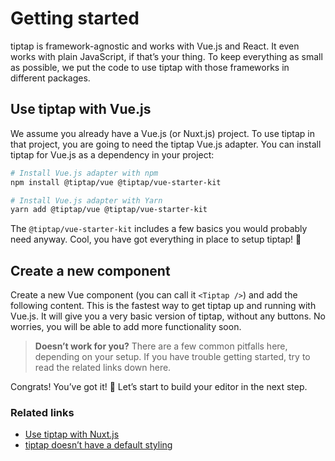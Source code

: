# Getting started

tiptap is framework-agnostic and works with Vue.js and React. It even works with plain JavaScript, if that’s your thing. To keep everything as small as possible, we put the code to use tiptap with those frameworks in different packages.

## Use tiptap with Vue.js

We assume you already have a Vue.js (or Nuxt.js) project. To use tiptap in that project, you are going to need the tiptap Vue.js adapter. You can install tiptap for Vue.js as a dependency in your project:

```bash
# Install Vue.js adapter with npm
npm install @tiptap/vue @tiptap/vue-starter-kit

# Install Vue.js adapter with Yarn
yarn add @tiptap/vue @tiptap/vue-starter-kit
```

The `@tiptap/vue-starter-kit` includes a few basics you would probably need anyway. Cool, you have got everything in place to setup tiptap! 🙌

## Create a new component

Create a new Vue component (you can call it `<Tiptap />`) and add the following content. This is the fastest way to get tiptap up and running with Vue.js. It will give you a very basic version of tiptap, without any buttons. No worries, you will be able to add more functionality soon.

<demo name="GettingStarted" />

> **Doesn’t work for you?** There are a few common pitfalls here, depending on your setup. If you have trouble getting started, try to read the related links down here.

Congrats! You’ve got it! 🎉 Let’s start to build your editor in the next step.

### Related links

* [Use tiptap with Nuxt.js](#)
* [tiptap doesn’t have a default styling](#)
